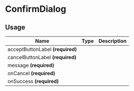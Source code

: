 <!-- 
This is an auto-generated markdown. 
You can change it in "src/molecules/ConfirmDialog.tsx" and run build:docs to update this file.
-->
# ConfirmDialog

## Usage
| Name        | Type           | Description  |
| ----------- |:--------------:| ------------:|
|acceptButtonLabel **(required)**||
|cancelButtonLabel **(required)**||
|message **(required)**||
|onCancel **(required)**||
|onSuccess **(required)**||
